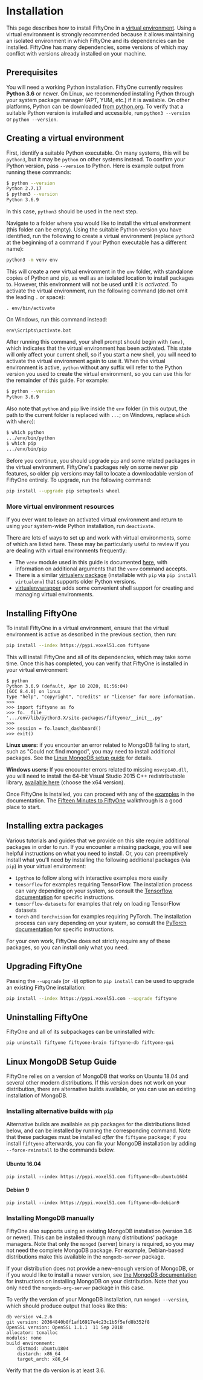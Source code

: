 # Installation

This page describes how to install FiftyOne in a
[virtual environment](https://docs.python.org/3/tutorial/venv.html). Using a
virtual environment is strongly recommended because it allows maintaining an
isolated environment in which FiftyOne and its dependencies can be installed.
FiftyOne has many dependencies, some versions of which may conflict with
versions already installed on your machine.

## Prerequisites

You will need a working Python installation. FiftyOne currently requires
**Python 3.6** or newer. On Linux, we recommended installing Python through
your system package manager (APT, YUM, etc.) if it is available. On other
platforms, Python can be downloaded
[from python.org](https://www.python.org/downloads). To verify that a suitable
Python version is installed and accessible, run `python3 --version` or
`python --version`.

## Creating a virtual environment

First, identify a suitable Python executable. On many systems, this will be
`python3`, but it may be `python` on other systems instead. To confirm your
Python version, pass `--version` to Python. Here is example output from running
these commands:

```sh
$ python --version
Python 2.7.17
$ python3 --version
Python 3.6.9
```

In this case, `python3` should be used in the next step.

Navigate to a folder where you would like to install the virtual environment
(this folder can be empty). Using the suitable Python version you have
identified, run the following to create a virtual environment (replace
`python3` at the beginning of a command if your Python executable has a
different name):

```sh
python3 -m venv env
```

This will create a new virtual environment in the `env` folder, with standalone
copies of Python and pip, as well as an isolated location to install packages
to. However, this environment will not be used until it is _activated_. To
activate the virtual environment, run the following command (do not omit the
leading `.` or space):

```
. env/bin/activate
```

On Windows, run this command instead:

```
env\Scripts\activate.bat
```

After running this command, your shell prompt should begin with `(env)`, which
indicates that the virtual environment has been activated. This state will only
affect your current shell, so if you start a new shell, you will need to
activate the virtual environment again to use it. When the virtual environment
is active, `python` without any suffix will refer to the Python version you
used to create the virtual environment, so you can use this for the remainder
of this guide. For example:

```sh
$ python --version
Python 3.6.9
```

Also note that `python` and `pip` live inside the `env` folder (in this output,
the path to the current folder is replaced with `...`; on Windows, replace
`which` with `where`):

```sh
$ which python
.../env/bin/python
$ which pip
.../env/bin/pip
```

Before you continue, you should upgrade `pip` and some related packages in the
virtual environment. FiftyOne's packages rely on some newer pip features, so
older pip versions may fail to locate a downloadable version of FiftyOne
entirely. To upgrade, run the following command:

```sh
pip install --upgrade pip setuptools wheel
```

### More virtual environment resources

If you ever want to leave an activated virtual environment and return to using
your system-wide Python installation, run `deactivate`.

There are lots of ways to set up and work with virtual environments, some of
which are listed here. These may be particularly useful to review if you are
dealing with virtual environments frequently:

-   The `venv` module used in this guide is documented
    [here](https://docs.python.org/3/library/venv.html), with information on
    additional arguments that the `venv` command accepts.
-   There is a similar
    [virtualenv package](https://pypi.org/project/virtualenv/) (installable
    with `pip` via `pip install virtualenv`) that supports older Python
    versions.
-   [virtualenvwrapper](https://virtualenvwrapper.readthedocs.io/en/latest/)
    adds some convenient shell support for creating and managing virtual
    environments.

## Installing FiftyOne

To install FiftyOne in a virtual environment, ensure that the virtual
environment is active as described in the previous section, then run:

```sh
pip install --index https://pypi.voxel51.com fiftyone
```

This will install FiftyOne and all of its dependencies, which may take some
time. Once this has completed, you can verify that FiftyOne is installed in
your virtual environment:

```
$ python
Python 3.6.9 (default, Apr 18 2020, 01:56:04)
[GCC 8.4.0] on linux
Type "help", "copyright", "credits" or "license" for more information.
>>>
>>> import fiftyone as fo
>>> fo.__file__
'.../env/lib/python3.X/site-packages/fiftyone/__init__.py'
>>>
>>> session = fo.launch_dashboard()
>>> exit()
```

**Linux users:** if you encounter an error related to MongoDB failing to start,
such as "Could not find mongod", you may need to install additional packages.
See the [Linux MongoDB setup guide](linux_db_setup) for details.

**Windows users:** If you encounter errors related to missing `msvcp140.dll`,
you will need to install the 64-bit Visual Studio 2015 C++ redistributable
library,
[available here](https://www.microsoft.com/en-us/download/details.aspx?id=48145)
(choose the x64 version).

Once FiftyOne is installed, you can proceed with any of the
[examples](examples/index) in the documentation. The
[Fifteen Minutes to FiftyOne](examples/fifteen_to_fiftyone) walkthrough is a
good place to start.

## Installing extra packages

Various tutorials and guides that we provide on this site require additional
packages in order to run. If you encounter a missing package, you will see
helpful instructions on what you need to install. Or, you can preemptively
install what you'll need by installing the following additional packages (via
`pip`) in your virtual environment:

-   `ipython` to follow along with interactive examples more easily
-   `tensorflow` for examples requiring TensorFlow. The installation process
    can vary depending on your system, so consult the
    [Tensorflow documentation](https://www.tensorflow.org/install) for specific
    instructions.
-   `tensorflow-datasets` for examples that rely on loading TensorFlow datasets
-   `torch` and `torchvision` for examples requiring PyTorch. The installation
    process can vary depending on your system, so consult the
    [PyTorch documentation](https://pytorch.org/get-started/locally/) for
    specific instructions.

For your own work, FiftyOne does not strictly require any of these packages, so
you can install only what you need.

## Upgrading FiftyOne

Passing the `--upgrade` (or `-U`) option to `pip install` can be used to
upgrade an existing FiftyOne installation:

```sh
pip install --index https://pypi.voxel51.com --upgrade fiftyone
```

## Uninstalling FiftyOne

FiftyOne and all of its subpackages can be uninstalled with:

```sh
pip uninstall fiftyone fiftyone-brain fiftyone-db fiftyone-gui
```

## Linux MongoDB Setup Guide

FiftyOne relies on a version of MongoDB that works on Ubuntu 18.04 and several
other modern distributions. If this version does not work on your distribution,
there are alternative builds available, or you can use an existing installation
of MongoDB.

### Installing alternative builds with `pip`

Alternative builds are available as pip packages for the distributions listed
below, and can be installed by running the corresponding command. Note that
these packages must be installed _after_ the `fiftyone` package; if you install
`fiftyone` afterwards, you can fix your MongoDB installation by adding
`--force-reinstall` to the commands below.

#### Ubuntu 16.04

```
pip install --index https://pypi.voxel51.com fiftyone-db-ubuntu1604
```

#### Debian 9

```
pip install --index https://pypi.voxel51.com fiftyone-db-debian9
```

### Installing MongoDB manually

FiftyOne also supports using an existing MongoDB installation (version 3.6 or
newer). This can be installed through many distributions' package managers.
Note that only the `mongod` (server) binary is required, so you may not need
the complete MongoDB package. For example, Debian-based distributions make this
available in the `mongodb-server` package.

If your distribution does not provide a new-enough version of MongoDB, or if
you would like to install a newer version, see
[the MongoDB documentation](https://docs.mongodb.com/manual/administration/install-on-linux/)
for instructions on installing MongoDB on your distribution. Note that you only
need the `mongodb-org-server` package in this case.

To verify the version of your MongoDB installation, run `mongod --version`,
which should produce output that looks like this:

```
db version v4.2.6
git version: 20364840b8f1af16917e4c23c1b5f5efd8b352f8
OpenSSL version: OpenSSL 1.1.1  11 Sep 2018
allocator: tcmalloc
modules: none
build environment:
    distmod: ubuntu1804
    distarch: x86_64
    target_arch: x86_64
```

Verify that the db version is at least 3.6.
